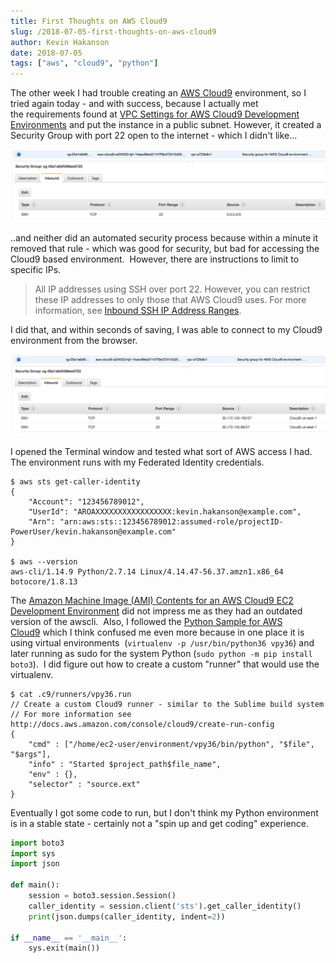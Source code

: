 ```yaml
---
title: First Thoughts on AWS Cloud9
slug: /2018-07-05-first-thoughts-on-aws-cloud9
author: Kevin Hakanson
date: 2018-07-05
tags: ["aws", "cloud9", "python"]
---
```

The other week I had trouble creating an [AWS Cloud9](https://aws.amazon.com/cloud9/) environment, so I tried again today - and with success, because I actually met the requirements found at [VPC Settings for AWS Cloud9 Development Environments](https://docs.aws.amazon.com/cloud9/latest/user-guide/vpc-settings.html) and put the instance in a public subnet.  However, it created a Security Group with port 22 open to the internet - which I didn't like...

[![](images/pastedImage_3.png)](images/pastedImage_3.png)

..and neither did an automated security process because within a minute it removed that rule - which was good for security, but bad for accessing the Cloud9 based environment.  However, there are instructions to limit to specific IPs.

> All IP addresses using SSH over port 22. However, you can restrict these IP addresses to only those that AWS Cloud9 uses. For more information, see [Inbound SSH IP Address Ranges](https://docs.aws.amazon.com/cloud9/latest/user-guide/ip-ranges.html).

I did that, and within seconds of saving, I was able to connect to my Cloud9 environment from the browser.

[![](images/pastedImage_4.png)](images/pastedImage_4.png)

I opened the Terminal window and tested what sort of AWS access I had.  The environment runs with my Federated Identity credentials.

```console
$ aws sts get-caller-identity
{
    "Account": "123456789012", 
    "UserId": "AROAXXXXXXXXXXXXXXXXX:kevin.hakanson@example.com", 
    "Arn": "arn:aws:sts::123456789012:assumed-role/projectID-PowerUser/kevin.hakanson@example.com"
}

$ aws --version
aws-cli/1.14.9 Python/2.7.14 Linux/4.14.47-56.37.amzn1.x86_64 botocore/1.8.13
```

The [Amazon Machine Image (AMI) Contents for an AWS Cloud9 EC2 Development Environment](https://docs.aws.amazon.com/cloud9/latest/user-guide/ami-contents.html) did not impress me as they had an outdated version of the awscli.  Also, I followed the [Python Sample for AWS Cloud9](https://docs.aws.amazon.com/cloud9/latest/user-guide/sample-python.html) which I think confused me even more because in one place it is using virtual environments  (`virtualenv -p /usr/bin/python36 vpy36`) and later running as sudo for the system Python (`sudo python -m pip install boto3`).  I did figure out how to create a custom "runner" that would use the virtualenv.

```console
$ cat .c9/runners/vpy36.run 
// Create a custom Cloud9 runner - similar to the Sublime build system
// For more information see http://docs.aws.amazon.com/console/cloud9/create-run-config
{
    "cmd" : ["/home/ec2-user/environment/vpy36/bin/python", "$file", "$args"],
    "info" : "Started $project_path$file_name",
    "env" : {},
    "selector" : "source.ext"
}
```

Eventually I got some code to run, but I don't think my Python environment is in a stable state - certainly not a "spin up and get coding" experience.

```python
import boto3
import sys
import json

def main():
    session = boto3.session.Session()
    caller_identity = session.client('sts').get_caller_identity()
    print(json.dumps(caller_identity, indent=2))

if __name__ == '__main__':
    sys.exit(main())
```
